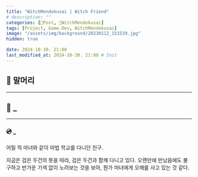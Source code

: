 ```yaml
---
title: "WitchMendokusai | Witch Friend"
# description: ""
categories: [📀Post, 🥥WitchMendokusai]
tags: [Project, Game-Dev, WitchMendokusai]
image: "/assets/img/background/20230112_151539.jpg"
hidden: true

date: 2024-10-30. 21:08
last_modified_at: 2024-10-30. 21:08 # Init
---
```


## 📀 말머리

---

## 📀 _

---

### 💿 _

어릴 적 마녀와 같이 마법 학교를 다니던 친구.

지금은 검은 두건의 뜻을 따라, 검은 두건과 함께 다니고 있다.
오랜만에 만났음에도 불구하고 반가운 기색 없이 노려보는 것을 보아,
뭔가 마녀에게 오해를 사고 있는 것 같다.
